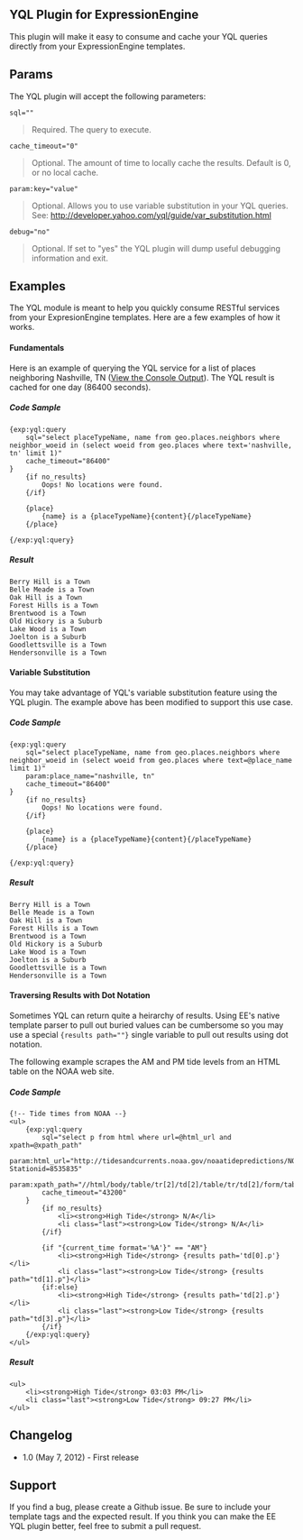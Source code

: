 YQL Plugin for ExpressionEngine
---
This plugin will make it easy to consume and cache your YQL queries directly from your ExpressionEngine templates.

## Params
The YQL plugin will accept the following parameters:

`sql=""`
>Required. The query to execute.

`cache_timeout="0"`
>Optional. The amount of time to locally cache the results. Default is 0, or no local cache.

`param:key="value"`
>Optional. Allows you to use variable substitution in your YQL queries. See: http://developer.yahoo.com/yql/guide/var_substitution.html

`debug="no"`
>Optional. If set to "yes" the YQL plugin will dump useful debugging information and exit.

## Examples
The YQL module is meant to help you quickly consume RESTful services from your ExpresionEngine templates. Here are a few examples of how it works.

#### Fundamentals
Here is an example of querying the YQL service for a list of places neighboring Nashville, TN ([View the Console Output](http://developer.yahoo.com/yql/console/#h=select%20placeTypeName%2C%20name%20from%20geo.places.neighbors%20where%20neighbor_woeid%20in%20%28select%20woeid%20from%20geo.places%20where%20text%3D%22nashville%2C%20tn%22%20limit%201%29)). The YQL result is cached for one day (86400 seconds).

##### Code Sample

	{exp:yql:query 
		sql="select placeTypeName, name from geo.places.neighbors where neighbor_woeid in (select woeid from geo.places where text='nashville, tn' limit 1)"
		cache_timeout="86400"
	}
		{if no_results}
			Oops! No locations were found.
		{/if}

		{place}
			{name} is a {placeTypeName}{content}{/placeTypeName}
		{/place}

	{/exp:yql:query}

##### Result

	Berry Hill is a Town
	Belle Meade is a Town
	Oak Hill is a Town
	Forest Hills is a Town
	Brentwood is a Town
	Old Hickory is a Suburb
	Lake Wood is a Town
	Joelton is a Suburb
	Goodlettsville is a Town
	Hendersonville is a Town

#### Variable Substitution
You may take advantage of YQL's variable substitution feature using the YQL plugin. The example above has been modified to support this use case.

##### Code Sample

	{exp:yql:query 
		sql="select placeTypeName, name from geo.places.neighbors where neighbor_woeid in (select woeid from geo.places where text=@place_name limit 1)"
		param:place_name="nashville, tn"
		cache_timeout="86400"
	}
		{if no_results}
			Oops! No locations were found.
		{/if}

		{place}
			{name} is a {placeTypeName}{content}{/placeTypeName}
		{/place}

	{/exp:yql:query}

##### Result

	Berry Hill is a Town
	Belle Meade is a Town
	Oak Hill is a Town
	Forest Hills is a Town
	Brentwood is a Town
	Old Hickory is a Suburb
	Lake Wood is a Town
	Joelton is a Suburb
	Goodlettsville is a Town
	Hendersonville is a Town

#### Traversing Results with Dot Notation
Sometimes YQL can return quite a heirarchy of results. Using EE's native template parser to pull out buried values can be cumbersome so you may use a special `{results path=""}` single variable to pull out results using dot notation.

The following example scrapes the AM and PM tide levels from an HTML table on the NOAA web site.

##### Code Sample

	{!-- Tide times from NOAA --}
	<ul>
		{exp:yql:query 
			sql="select p from html where url=@html_url and xpath=@xpath_path"
			param:html_url="http://tidesandcurrents.noaa.gov/noaatidepredictions/NOAATidesFacade.jsp?Stationid=8535835"
			param:xpath_path="//html/body/table/tr[2]/td[2]/table/tr/td[2]/form/table/tr[2]/td/div/table/tr/td[3]"
			cache_timeout="43200"
		}
			{if no_results}
				<li><strong>High Tide</strong> N/A</li>
				<li class="last"><strong>Low Tide</strong> N/A</li>
			{/if}
			
			{if "{current_time format='%A'}" == "AM"}
				<li><strong>High Tide</strong> {results path='td[0].p'}</li>
				<li class="last"><strong>Low Tide</strong> {results path="td[1].p"}</li>
			{if:else}
				<li><strong>High Tide</strong> {results path='td[2].p'}</li>
				<li class="last"><strong>Low Tide</strong> {results path="td[3].p"}</li>
			{/if}
		{/exp:yql:query}
	</ul>

##### Result

	<ul>
		<li><strong>High Tide</strong> 03:03 PM</li>
		<li class="last"><strong>Low Tide</strong> 09:27 PM</li>
	</ul>

## Changelog

* 1.0 (May 7, 2012) - First release

## Support
If you find a bug, please create a Github issue. Be sure to include your template tags and the expected result. If you think you can make the EE YQL plugin better, feel free to submit a pull request.

